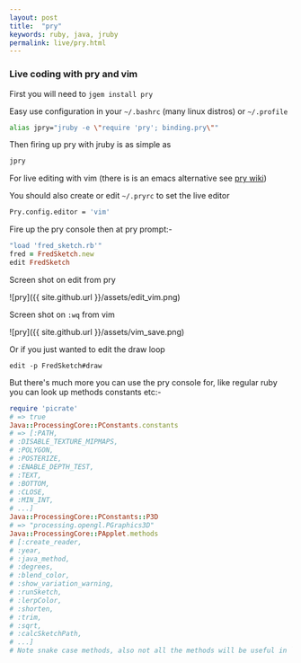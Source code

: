 ```yaml
---
layout: post
title:  "pry"
keywords: ruby, java, jruby
permalink: live/pry.html
---
```

### Live coding with pry and vim ###

First you will need to `jgem install pry`

Easy use configuration in your `~/.bashrc` (many linux distros) or `~/.profile`

```bash
alias jpry="jruby -e \"require 'pry'; binding.pry\""
```
Then firing up pry with jruby is as simple as

```bash
jpry
```
For live editing with vim (there is is an emacs alternative see [pry wiki][prywiki])

You should also create or edit `~/.pryrc` to set the live editor

```bash
Pry.config.editor = 'vim'
```
Fire up the pry console then at pry prompt:-

```ruby
"load 'fred_sketch.rb'"
fred = FredSketch.new
edit FredSketch
```
Screen shot on edit from pry

![pry]({{ site.github.url }}/assets/edit_vim.png)

Screen shot on `:wq` from vim

![pry]({{ site.github.url }}/assets/vim_save.png)

Or if you just wanted to edit the draw loop

`edit -p FredSketch#draw`

[prywiki]:https://github.com/pry/pry/wiki/Customization-and-configuration

But there's much more you can use the pry console for, like regular ruby you can look up methods constants etc:-

```ruby
require 'picrate'
# => true
Java::ProcessingCore::PConstants.constants
# => [:PATH,
# :DISABLE_TEXTURE_MIPMAPS,
# :POLYGON,
# :POSTERIZE,
# :ENABLE_DEPTH_TEST,
# :TEXT,
# :BOTTOM,
# :CLOSE,
# :MIN_INT,
# ...]
Java::ProcessingCore::PConstants::P3D
# => "processing.opengl.PGraphics3D"
Java::ProcessingCore::PApplet.methods
# [:create_reader,
# :year,
# :java_method,
# :degrees,
# :blend_color,
# :show_variation_warning,
# :runSketch,
# :lerpColor,
# :shorten,
# :trim,
# :sqrt,
# :calcSketchPath,
# ...]
# Note snake case methods, also not all the methods will be useful in `PiCrate`
```
